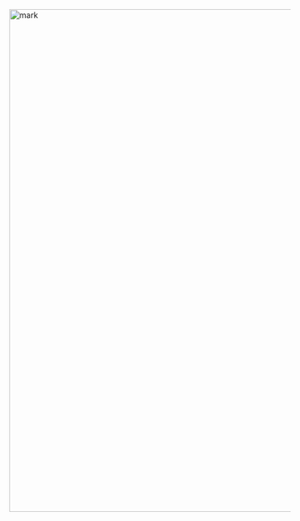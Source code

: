 <img width="900" alt="mark" src="https://user-images.githubusercontent.com/96596529/193636843-0714dbe6-66cc-4000-9c2b-ddc4790af71a.png">
